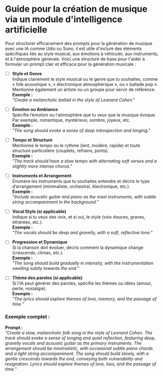 
<style>.md-header{display:none;}</style>

#  Guide pour la création de musique via un module d'intelligence artificielle

Pour structurer efficacement des prompts pour la génération de musique avec une IA comme Udio ou Suno, il est utile d'inclure des éléments spécifiques liés au style musical, aux émotions à véhiculer, aux instruments, et à l'atmosphère générale. Voici une structure de base pour t'aider à formuler un prompt clair et efficace pour la génération musicale :

- [ ] **Style et Genre**  
   Indique clairement le style musical ou le genre que tu souhaites, comme « folk acoustique », « électronique atmosphérique », ou « ballade pop ». Mentionne également un artiste ou un groupe pour servir de référence.  
   **Exemple :**  
   _"Create a melancholic ballad in the style of Leonard Cohen."_

- [ ] **Émotion ou Ambiance**  
   Spécifie l’émotion ou l'atmosphère que tu veux que la musique évoque. Par exemple, romantique, mystérieux, sombre, joyeux, etc.  
   **Exemple :**  
   _"The song should evoke a sense of deep introspection and longing."_

- [ ] **Tempo et Structure**  
   Mentionne le tempo ou le rythme (lent, modéré, rapide) et toute structure particulière (couplets, refrains, ponts).  
   **Exemple :**  
   _"The track should have a slow tempo with alternating soft verses and a slightly more intense chorus."_

- [ ] **Instruments et Arrangement**  
   Énumère les instruments que tu souhaites entendre et décris le type d’arrangement (minimaliste, orchestral, électronique, etc.).  
   **Exemple :**  
   _"Include acoustic guitar and piano as the main instruments, with subtle string accompaniment in the background."_

- [ ] **Vocal Style (si applicable)**  
   Indique si tu veux des voix, et si oui, le style (voix douces, graves, éthérées, etc.).  
   **Exemple :**  
   _"The vocals should be deep and gravelly, with a soft, reflective tone."_

- [ ] **Progression et Dynamique**  
   Si la chanson doit évoluer, décris comment la dynamique change (crescendo, climax, etc.).  
   **Exemple :**  
   _"The song should build gradually in intensity, with the instrumentation swelling subtly towards the end."_

- [ ] **Thème des paroles (si applicable)**  
   Si l’IA peut générer des paroles, spécifie les thèmes ou idées (amour, perte, nostalgie).  
   **Exemple :**  
   _"The lyrics should explore themes of love, memory, and the passage of time."_

### Exemple complet :
**Prompt :**  
_"Create a slow, melancholic folk song in the style of Leonard Cohen. The track should evoke a sense of longing and quiet reflection, featuring deep, gravelly vocals and acoustic guitar as the primary instruments. The arrangement should be minimalistic, with occasional subtle piano chords and a light string accompaniment. The song should build slowly, with a gentle crescendo towards the end, conveying both vulnerability and resignation. Lyrics should explore themes of love, loss, and the passage of time."_



